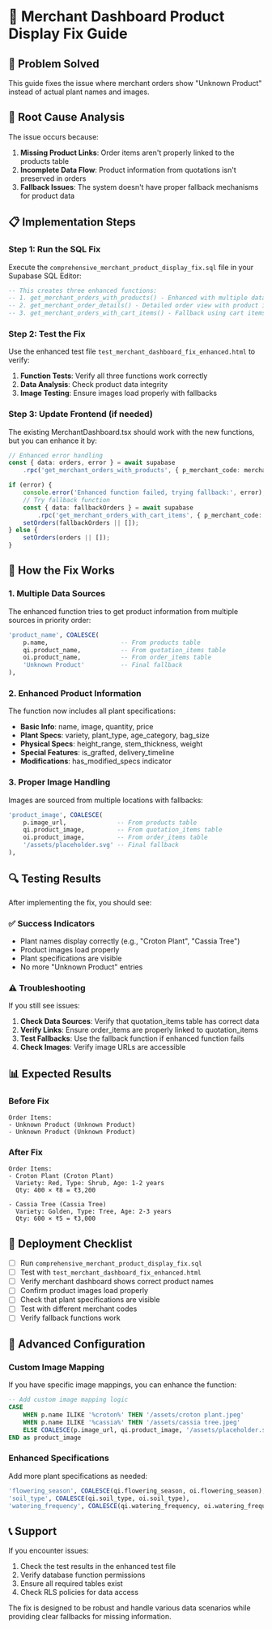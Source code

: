# 🌱 Merchant Dashboard Product Display Fix Guide

## 🎯 **Problem Solved**
This guide fixes the issue where merchant orders show "Unknown Product" instead of actual plant names and images.

## 🔧 **Root Cause Analysis**

The issue occurs because:
1. **Missing Product Links**: Order items aren't properly linked to the products table
2. **Incomplete Data Flow**: Product information from quotations isn't preserved in orders
3. **Fallback Issues**: The system doesn't have proper fallback mechanisms for product data

## 📋 **Implementation Steps**

### **Step 1: Run the SQL Fix**
Execute the `comprehensive_merchant_product_display_fix.sql` file in your Supabase SQL Editor:

```sql
-- This creates three enhanced functions:
-- 1. get_merchant_orders_with_products() - Enhanced with multiple data sources
-- 2. get_merchant_order_details() - Detailed order view with product info
-- 3. get_merchant_orders_with_cart_items() - Fallback using cart items
```

### **Step 2: Test the Fix**
Use the enhanced test file `test_merchant_dashboard_fix_enhanced.html` to verify:

1. **Function Tests**: Verify all three functions work correctly
2. **Data Analysis**: Check product data integrity
3. **Image Testing**: Ensure images load properly with fallbacks

### **Step 3: Update Frontend (if needed)**
The existing MerchantDashboard.tsx should work with the new functions, but you can enhance it by:

```typescript
// Enhanced error handling
const { data: orders, error } = await supabase
    .rpc('get_merchant_orders_with_products', { p_merchant_code: merchantCode });

if (error) {
    console.error('Enhanced function failed, trying fallback:', error);
    // Try fallback function
    const { data: fallbackOrders } = await supabase
        .rpc('get_merchant_orders_with_cart_items', { p_merchant_code: merchantCode });
    setOrders(fallbackOrders || []);
} else {
    setOrders(orders || []);
}
```

## 🎯 **How the Fix Works**

### **1. Multiple Data Sources**
The enhanced function tries to get product information from multiple sources in priority order:

```sql
'product_name', COALESCE(
    p.name,                    -- From products table
    qi.product_name,           -- From quotation_items table  
    oi.product_name,           -- From order_items table
    'Unknown Product'          -- Final fallback
),
```

### **2. Enhanced Product Information**
The function now includes all plant specifications:

- **Basic Info**: name, image, quantity, price
- **Plant Specs**: variety, plant_type, age_category, bag_size
- **Physical Specs**: height_range, stem_thickness, weight
- **Special Features**: is_grafted, delivery_timeline
- **Modifications**: has_modified_specs indicator

### **3. Proper Image Handling**
Images are sourced from multiple locations with fallbacks:

```sql
'product_image', COALESCE(
    p.image_url,              -- From products table
    qi.product_image,         -- From quotation_items table
    oi.product_image,         -- From order_items table
    '/assets/placeholder.svg' -- Final fallback
),
```

## 🔍 **Testing Results**

After implementing the fix, you should see:

### **✅ Success Indicators**
- Plant names display correctly (e.g., "Croton Plant", "Cassia Tree")
- Product images load properly
- Plant specifications are visible
- No more "Unknown Product" entries

### **⚠️ Troubleshooting**
If you still see issues:

1. **Check Data Sources**: Verify that quotation_items table has correct data
2. **Verify Links**: Ensure order_items are properly linked to quotation_items
3. **Test Fallbacks**: Use the fallback function if enhanced function fails
4. **Check Images**: Verify image URLs are accessible

## 📊 **Expected Results**

### **Before Fix**
```
Order Items:
- Unknown Product (Unknown Product)
- Unknown Product (Unknown Product)
```

### **After Fix**
```
Order Items:
- Croton Plant (Croton Plant)
  Variety: Red, Type: Shrub, Age: 1-2 years
  Qty: 400 × ₹8 = ₹3,200
  
- Cassia Tree (Cassia Tree)  
  Variety: Golden, Type: Tree, Age: 2-3 years
  Qty: 600 × ₹5 = ₹3,000
```

## 🚀 **Deployment Checklist**

- [ ] Run `comprehensive_merchant_product_display_fix.sql`
- [ ] Test with `test_merchant_dashboard_fix_enhanced.html`
- [ ] Verify merchant dashboard shows correct product names
- [ ] Confirm product images load properly
- [ ] Check that plant specifications are visible
- [ ] Test with different merchant codes
- [ ] Verify fallback functions work

## 🔧 **Advanced Configuration**

### **Custom Image Mapping**
If you have specific image mappings, you can enhance the function:

```sql
-- Add custom image mapping logic
CASE 
    WHEN p.name ILIKE '%croton%' THEN '/assets/croton plant.jpeg'
    WHEN p.name ILIKE '%cassia%' THEN '/assets/cassia tree.jpeg'
    ELSE COALESCE(p.image_url, qi.product_image, '/assets/placeholder.svg')
END as product_image
```

### **Enhanced Specifications**
Add more plant specifications as needed:

```sql
'flowering_season', COALESCE(qi.flowering_season, oi.flowering_season),
'soil_type', COALESCE(qi.soil_type, oi.soil_type),
'watering_frequency', COALESCE(qi.watering_frequency, oi.watering_frequency)
```

## 📞 **Support**

If you encounter issues:

1. Check the test results in the enhanced test file
2. Verify database function permissions
3. Ensure all required tables exist
4. Check RLS policies for data access

The fix is designed to be robust and handle various data scenarios while providing clear fallbacks for missing information.